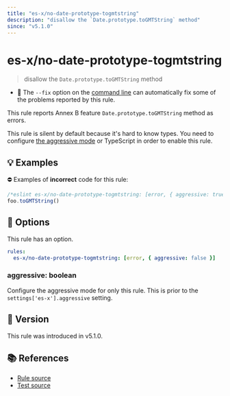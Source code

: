 ```yaml
---
title: "es-x/no-date-prototype-togmtstring"
description: "disallow the `Date.prototype.toGMTString` method"
since: "v5.1.0"
---
```


# es-x/no-date-prototype-togmtstring
> disallow the `Date.prototype.toGMTString` method

- 🔧 The `--fix` option on the [command line](https://eslint.org/docs/user-guide/command-line-interface#fixing-problems) can automatically fix some of the problems reported by this rule.

This rule reports Annex B feature `Date.prototype.toGMTString` method as errors.

This rule is silent by default because it's hard to know types. You need to configure [the aggressive mode](../#the-aggressive-mode) or TypeScript in order to enable this rule.

## 💡 Examples

⛔ Examples of **incorrect** code for this rule:

<eslint-playground fix type="bad">

```js
/*eslint es-x/no-date-prototype-togmtstring: [error, { aggressive: true }] */
foo.toGMTString()
```

</eslint-playground>

## 🔧 Options

This rule has an option.

```yaml
rules:
  es-x/no-date-prototype-togmtstring: [error, { aggressive: false }]
```

### aggressive: boolean

Configure the aggressive mode for only this rule.
This is prior to the `settings['es-x'].aggressive` setting.

## 🚀 Version

This rule was introduced in v5.1.0.

## 📚 References

- [Rule source](https://github.com/eslint-community/eslint-plugin-es-x/blob/master/lib/rules/no-date-prototype-togmtstring.js)
- [Test source](https://github.com/eslint-community/eslint-plugin-es-x/blob/master/tests/lib/rules/no-date-prototype-togmtstring.js)

